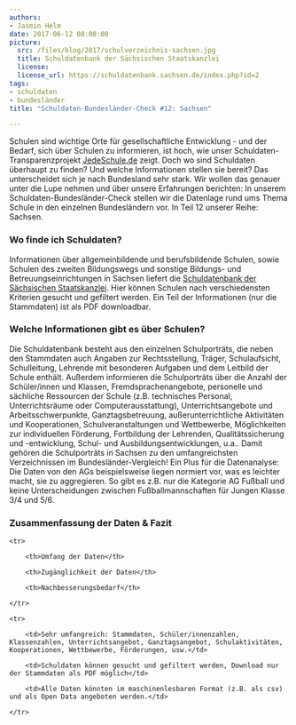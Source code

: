 ```yaml
---
authors: 
- Jasmin Helm
date: 2017-06-12 08:00:00
picture:
  src: /files/blog/2017/schulverzeichnis-sachsen.jpg
  title: Schuldatenbank der Sächsischen Staatskanzlei
  license: 
  license_url: https://schuldatenbank.sachsen.de/index.php?id=2
tags:
- schuldaten
- bundesländer
title: "Schuldaten-Bundesländer-Check #12: Sachsen"

---
```


Schulen sind wichtige Orte für gesellschaftliche Entwicklung - und der Bedarf, sich über Schulen zu informieren, ist hoch, wie unser Schuldaten-Transparenzprojekt [JedeSchule.de](https://jedeschule.de) zeigt. Doch wo sind Schuldaten überhaupt zu finden? Und welche Informationen stellen sie bereit? Das unterscheidet sich je nach Bundesland sehr stark. Wir wollen das genauer unter die Lupe nehmen und über unsere Erfahrungen berichten: In unserem Schuldaten-Bundesländer-Check stellen wir die Datenlage rund ums Thema Schule in den einzelnen Bundesländern vor. In Teil 12 unserer Reihe: Sachsen.
 
### Wo finde ich Schuldaten?
 
Informationen über allgemeinbildende und berufsbildende Schulen, sowie Schulen des zweiten Bildungswegs und sonstige Bildungs- und Betreuungseinrichtungen in Sachsen liefert die [Schuldatenbank der Sächsischen Staatskanzlei](https://schuldatenbank.sachsen.de/index.php?id=2). Hier können Schulen nach verschiedensten Kriterien gesucht und gefiltert werden. Ein Teil der Informationen (nur die Stammdaten) ist als PDF downloadbar. 
 
### Welche Informationen gibt es über Schulen?
 
Die Schuldatenbank besteht aus den einzelnen Schulporträts, die neben den Stammdaten auch Angaben zur Rechtsstellung, Träger, Schulaufsicht, Schulleitung, Lehrende mit besonderen Aufgaben und dem Leitbild der Schule enthält. Außerdem informieren die Schulporträts über die Anzahl der Schüler/innen und Klassen, Fremdsprachenangebote, personelle und sächliche Ressourcen der Schule (z.B. technisches Personal, Unterrichtsräume oder Computerausstattung), Unterrichtsangebote und Arbeitsschwerpunkte, Ganztagsbetreuung, außerunterrichtliche Aktivitäten und Kooperationen, Schulveranstaltungen und Wettbewerbe, Möglichkeiten zur individuellen Förderung, Fortbildung der Lehrenden, Qualitätssicherung und -entwicklung, Schul- und Ausbildungsentwicklungen, u.a.. Damit gehören die Schulporträts in Sachsen zu den umfangreichsten Verzeichnissen im Bundesländer-Vergleich! Ein Plus für die Datenanalyse: Die Daten von den AGs beispielsweise liegen normiert vor, was es leichter macht, sie zu aggregieren. So gibt es z.B. nur die Kategorie AG Fußball und keine Unterscheidungen zwischen Fußballmannschaften für Jungen Klasse 3/4 und 5/6.
 
### Zusammenfassung der Daten & Fazit

<table>

	<tr>

		<th>Umfang der Daten</th>

		<th>Zugänglichkeit der Daten</th>

		<th>Nachbesserungsbedarf</th>

	</tr>

	<tr>

		<td>Sehr umfangreich: Stammdaten, Schüler/innenzahlen, Klassenzahlen, Unterrichtsangebot, Ganztagsangebot, Schulaktivitäten, Kooperationen, Wettbewerbe, Förderungen, usw.</td>

		<td>Schuldaten können gesucht und gefiltert werden, Download nur der Stammdaten als PDF möglich</td>

		<td>Alle Daten könnten im maschinenlesbaren Format (z.B. als csv) und als Open Data angeboten werden.</td>

	</tr>
</table>